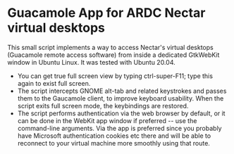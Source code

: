 # Guacamole App for ARDC Nectar virtual desktops

This small script implements a way to access Nectar's virtual desktops (Guacamole remote access software) from inside a dedicated GtkWebKit window in Ubuntu Linux. It was tested with Ubuntu 20.04.

* You can get true full screen view by typing ctrl-super-F11; type this again to exist full screen.
* The script intercepts GNOME alt-tab and related keystrokes and passes them to the Gaucamole client, to improve keyboard usability. When the script exits full screen mode, the keybindings are restored.
* The script performs authentication via the web browser by default, or it can be done in the WebKit app window if preferred -- use the command-line arguments. Via the app is preferred since you probably have Microsoft authentication cookies etc there and will be able to reconnect to your virtual machine more smoothly using that route.
